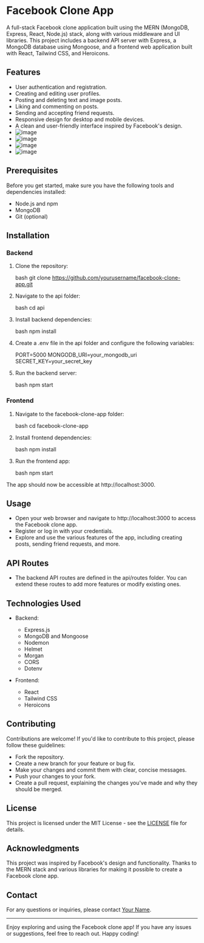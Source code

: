 # Facebook Clone App
A full-stack Facebook clone application built using the MERN (MongoDB, Express, React, Node.js) stack, along with various middleware and UI libraries. This project includes a backend API server with Express, a MongoDB database using Mongoose, and a frontend web application built with React, Tailwind CSS, and Heroicons.

## Features

- User authentication and registration.
- Creating and editing user profiles.
- Posting and deleting text and image posts.
- Liking and commenting on posts.
- Sending and accepting friend requests.
- Responsive design for desktop and mobile devices.
- A clean and user-friendly interface inspired by Facebook's design.
- ![image](https://github.com/kaursimar12/Facebook_clone/assets/109023363/d81dd78b-2a29-46f2-bc48-150df0d112c3)
- ![image](https://github.com/kaursimar12/Facebook_clone/assets/109023363/4287f111-b653-41d8-a72c-0d512e4f4b46)
- ![image](https://github.com/kaursimar12/Facebook_clone/assets/109023363/060ab40f-960d-4ac7-ba24-a7b089a8d441)
- ![image](https://github.com/kaursimar12/Facebook_clone/assets/109023363/b0e9f879-5815-4a91-8c1c-3bc0425361f9)




## Prerequisites

Before you get started, make sure you have the following tools and dependencies installed:

- Node.js and npm
- MongoDB
- Git (optional)

## Installation

### Backend

1. Clone the repository:

   bash
   git clone https://github.com/yourusername/facebook-clone-app.git
   

2. Navigate to the api folder:

   bash
   cd api
   

3. Install backend dependencies:

   bash
   npm install
   

4. Create a .env file in the api folder and configure the following variables:

   
   PORT=5000
   MONGODB_URI=your_mongodb_uri
   SECRET_KEY=your_secret_key
   

5. Run the backend server:

   bash
   npm start
   

### Frontend

1. Navigate to the facebook-clone-app folder:

   bash
   cd facebook-clone-app
   

2. Install frontend dependencies:

   bash
   npm install
   

3. Run the frontend app:

   bash
   npm start
   

The app should now be accessible at http://localhost:3000.

## Usage

- Open your web browser and navigate to http://localhost:3000 to access the Facebook clone app.
- Register or log in with your credentials.
- Explore and use the various features of the app, including creating posts, sending friend requests, and more.

## API Routes

- The backend API routes are defined in the api/routes folder. You can extend these routes to add more features or modify existing ones.

## Technologies Used

- Backend:
  - Express.js
  - MongoDB and Mongoose
  - Nodemon
  - Helmet
  - Morgan
  - CORS
  - Dotenv

- Frontend:
  - React
  - Tailwind CSS
  - Heroicons

## Contributing

Contributions are welcome! If you'd like to contribute to this project, please follow these guidelines:
- Fork the repository.
- Create a new branch for your feature or bug fix.
- Make your changes and commit them with clear, concise messages.
- Push your changes to your fork.
- Create a pull request, explaining the changes you've made and why they should be merged.

## License

This project is licensed under the MIT License - see the [LICENSE](LICENSE) file for details.

## Acknowledgments

This project was inspired by Facebook's design and functionality. Thanks to the MERN stack and various libraries for making it possible to create a Facebook clone app.

## Contact

For any questions or inquiries, please contact [Your Name](mailto:your.email@example.com).

---

Enjoy exploring and using the Facebook clone app! If you have any issues or suggestions, feel free to reach out. Happy coding!
